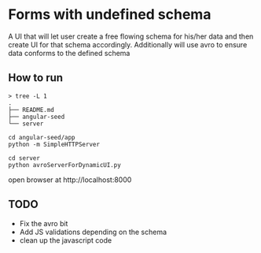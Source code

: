 Forms with undefined schema
========================

A UI that will let user create a free flowing schema for his/her data and then create UI for that schema accordingly.  Additionally will use avro to ensure data conforms to the defined schema

How to run
----------

```
> tree -L 1
.
├── README.md
├── angular-seed
└── server
```

```
cd angular-seed/app
python -m SimpleHTTPServer

cd server
python avroServerForDynamicUI.py
```

open browser at http://localhost:8000

TODO 
----
- Fix the avro bit
- Add JS validations depending on the schema
- clean up the javascript code
